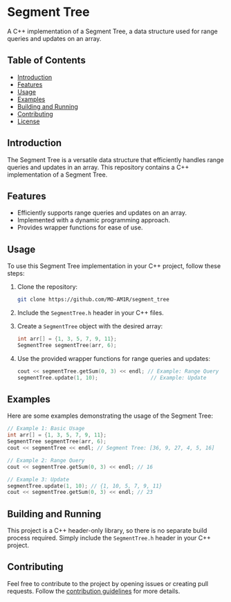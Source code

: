# Segment Tree

A C++ implementation of a Segment Tree, a data structure used for range queries and updates on an array.

## Table of Contents

- [Introduction](#introduction)
- [Features](#features)
- [Usage](#usage)
- [Examples](#examples)
- [Building and Running](#building-and-running)
- [Contributing](#contributing)
- [License](#license)

## Introduction

The Segment Tree is a versatile data structure that efficiently handles range queries and updates in an array. This repository contains a C++ implementation of a Segment Tree.

## Features

- Efficiently supports range queries and updates on an array.
- Implemented with a dynamic programming approach.
- Provides wrapper functions for ease of use.

## Usage

To use this Segment Tree implementation in your C++ project, follow these steps:

1. Clone the repository:

   ```bash
   git clone https://github.com/MO-AM1R/segment_tree
   ```

2. Include the `SegmentTree.h` header in your C++ files.

3. Create a `SegmentTree` object with the desired array:

   ```cpp
   int arr[] = {1, 3, 5, 7, 9, 11};
   SegmentTree segmentTree(arr, 6);
   ```

4. Use the provided wrapper functions for range queries and updates:

   ```cpp
   cout << segmentTree.getSum(0, 3) << endl; // Example: Range Query
   segmentTree.update(1, 10);                 // Example: Update
   ```

## Examples

Here are some examples demonstrating the usage of the Segment Tree:

```cpp
// Example 1: Basic Usage
int arr[] = {1, 3, 5, 7, 9, 11};
SegmentTree segmentTree(arr, 6);
cout << segmentTree << endl; // Segment Tree: [36, 9, 27, 4, 5, 16]

// Example 2: Range Query
cout << segmentTree.getSum(0, 3) << endl; // 16

// Example 3: Update
segmentTree.update(1, 10); // {1, 10, 5, 7, 9, 11}
cout << segmentTree.getSum(0, 3) << endl; // 23
```

## Building and Running

This project is a C++ header-only library, so there is no separate build process required. Simply include the `SegmentTree.h` header in your C++ project.

## Contributing

Feel free to contribute to the project by opening issues or creating pull requests. Follow the [contribution guidelines](CONTRIBUTING.md) for more details.
